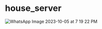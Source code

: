 # house_server
![WhatsApp Image 2023-10-05 at 7 19 22 PM](https://github.com/GithinjiHans/house_server/assets/92337850/31291cbf-d8fe-4648-849d-bc0518c36de3)
